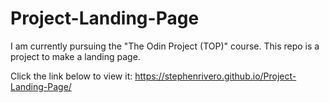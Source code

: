 # Project-Landing-Page
I am currently pursuing the "The Odin Project (TOP)" course.
This repo is a project to make a landing page.

Click the link below to view it:
https://stephenrivero.github.io/Project-Landing-Page/
